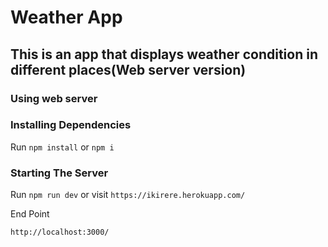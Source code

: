 # Weather App
## This is an app that displays weather condition in different places(Web server version)

### Using web server
### Installing Dependencies

Run
`npm install` or `npm i`

### Starting The Server

Run
`npm run dev` or visit `https://ikirere.herokuapp.com/`

End Point

```
http://localhost:3000/
```
